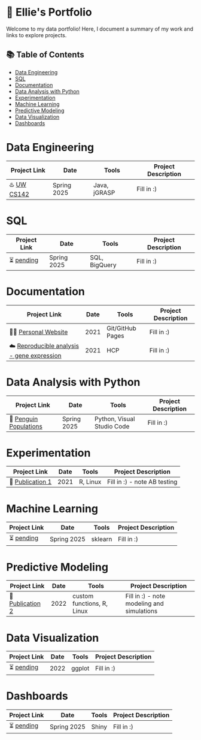 # 🎨 Ellie's Portfolio

Welcome to my data portfolio! Here, I document a summary of my work and links to explore projects. 

## 📚 Table of Contents  

- [Data Engineering](#data-engineering)
- [SQL](#sql)
- [Documentation](#documentation)
- [Data Analysis with Python](#data-analysis-with-python)
- [Experimentation](#experimentation)
- [Machine Learning](#machine-learning)
- [Predictive Modeling](#predictive-modeling)
- [Data Visualization](#data-visualization)
- [Dashboards](#dashboards)


# Data Engineering

| Project Link | Date | Tools | Project Description | 
|---|---|---|---|
| ♨️ [UW CS142](https://github.com/etaagen?tab=repositories) | Spring 2025 | Java, jGRASP | Fill in :) |

# SQL   

| Project Link | Date | Tools | Project Description | 
|---|---|---|---|
| ⏳ [pending](https://github.com/etaagen?tab=repositories) | Spring 2025 | SQL, BigQuery | Fill in :) |

# Documentation   

| Project Link | Date | Tools | Project Description | 
|---|---|---|---|
| 🙋‍♀️ [Personal Website](https://github.com/etaagen/etaagen.github.io) | 2021 | Git/GitHub Pages | Fill in :) |
| ☁️ [Reproducible analysis - gene expression](https://github.com/etaagen/Taagen_2021_TPG/blob/main/supplementary_4/script_S4.md) | 2021 | HCP | Fill in :) 

# Data Analysis with Python  

| Project Link | Date | Tools | Project Description | 
|---|---|---|---|
| 🧊 [Penguin Populations](https://github.com/etaagen?tab=repositories) | Spring 2025 | Python, Visual Studio Code | Fill in :) |


# Experimentation   

| Project Link | Date | Tools | Project Description | 
|---|---|---|---|
| 🧬 [Publication 1](https://github.com/etaagen/Taagen_2021_TPG/blob/main/README.md) | 2021 | R, Linux | Fill in :) - note AB testing |

# Machine Learning 

| Project Link | Date | Tools | Project Description | 
|---|---|---|---|
| ⏳ [pending](https://github.com/etaagen?tab=repositories) | Spring 2025 | sklearn | Fill in :) |

# Predictive Modeling   

| Project Link | Date | Tools | Project Description | 
|---|---|---|---|
| 🎯 [Publication 2](https://github.com/etaagen/dissertation_chapter_4/blob/main/README.md) | 2022 | custom functions, R, Linux | Fill in :) - note modeling and simulations |  

# Data Visualization   

| Project Link | Date | Tools | Project Description | 
|---|---|---|---|
| ⏳ [pending](https://github.com/etaagen?tab=repositories) | 2022 | ggplot | Fill in :) |  

# Dashboards 

| Project Link | Date | Tools | Project Description | 
|---|---|---|---|
| ⏳ [pending](https://github.com/etaagen?tab=repositories) | Spring 2025 | Shiny | Fill in :) |
